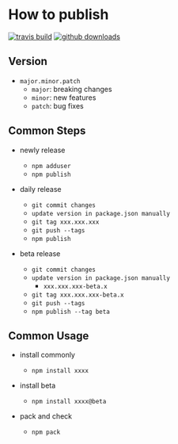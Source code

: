 # How to publish

[![travis build](https://img.shields.io/travis/fancn21th/0_189_OpenSource_Spike.svg?style=flat-square)](https://app.travis-ci.com/github/fancn21th/0_189_OpenSource_Spike/builds)
[![github downloads](https://img.shields.io/github/downloads/fancn21th/0_189_OpenSource_Spike/total?logo=Github)](https://github.com/fancn21th/0_189_OpenSource_Spike)
![]()
![]()

## Version

- `major.minor.patch`
  - `major`: breaking changes
  - `minor`: new features
  - `patch`: bug fixes

## Common Steps

- newly release

  - `npm adduser`
  - `npm publish`

- daily release
  - `git commit changes`
  - `update version in package.json manually`
  - `git tag xxx.xxx.xxx`
  - `git push --tags`
  - `npm publish`
- beta release
  - `git commit changes`
  - `update version in package.json manually`
    - `xxx.xxx.xxx-beta.x`
  - `git tag xxx.xxx.xxx-beta.x`
  - `git push --tags`
  - `npm publish --tag beta`

## Common Usage

- install commonly
  - `npm install xxxx`
- install beta

  - `npm install xxxx@beta`

- pack and check
  - `npm pack`
